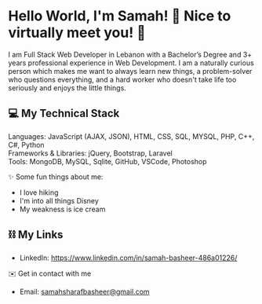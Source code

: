 # Hello World, I'm Samah! 👋 Nice to virtually meet you! 🙂

I am Full Stack Web Developer in Lebanon with a Bachelor’s Degree and 3+ years professional experience in Web Development. I am a naturally curious person which makes me want to always learn new things, a problem-solver who questions everything, and a hard worker who doesn't take life too seriously and enjoys the little things.

## 💻 My Technical Stack<br>

Languages: JavaScript (AJAX, JSON), HTML, CSS, SQL, MYSQL, PHP, C++, C#, Python <br>
Frameworks & Libraries: jQuery, Bootstrap, Laravel <br>
Tools:  MongoDB, MySQL, Sqlite, GitHub, VSCode, Photoshop

✨ Some fun things about me:
* I love hiking
* I'm into all things Disney
* My weakness is ice cream 


## ⛓ My Links
* LinkedIn: https://www.linkedin.com/in/samah-basheer-486a01226/

✉️ Get in contact with me 
* Email: samahsharafbasheer@gmail.com
